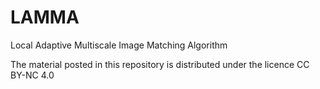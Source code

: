 # LAMMA
Local Adaptive Multiscale Image Matching Algorithm

The material posted in this repository is distributed under the licence CC BY-NC 4.0
